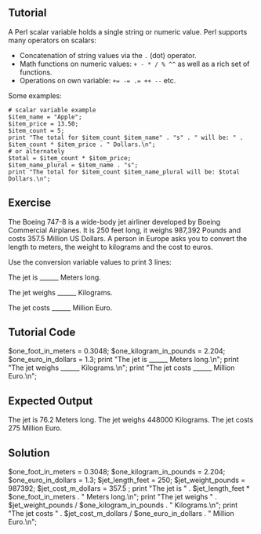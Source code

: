 Tutorial
--------
A Perl scalar variable holds a single string or numeric value. Perl supports many operators on scalars:

- Concatenation of string values via the `.` (dot) operator.
- Math functions on numeric values: `+ - * / % ^^` as well as a rich set of functions.
- Operations on own variable: `+= -= .= ++ --` etc.

Some examples:

	# scalar variable example
	$item_name = "Apple";
	$item_price = 13.50;
	$item_count = 5;
	print "The total for $item_count $item_name" . "s" . " will be: " . $item_count * $item_price . " Dollars.\n";
	# or alternately
	$total = $item_count * $item_price;
	$item_name_plural = $item_name . "s";
	print "The total for $item_count $item_name_plural will be: $total Dollars.\n";

Exercise
-------------
The Boeing 747-8 is a wide-body jet airliner developed by Boeing Commercial Airplanes. It is 250 feet long, it weighs 987,392 Pounds and costs 357.5 Million US Dollars. A person in Europe asks you to convert the length to meters, the weight to kilograms and the cost to euros.

Use the conversion variable values to print 3 lines:

The jet is ______ Meters long.

The jet weighs ______ Kilograms.

The jet costs ______ Million Euro.

Tutorial Code
-------------

$one_foot_in_meters = 0.3048;
$one_kilogram_in_pounds = 2.204;
$one_euro_in_dollars = 1.3;
print "The jet is ______ Meters long.\n";
print "The jet weighs ______ Kilograms.\n";
print "The jet costs ______ Million Euro.\n";

Expected Output
---------------

The jet is 76.2 Meters long.
The jet weighs 448000 Kilograms.
The jet costs 275 Million Euro.

Solution
--------

$one_foot_in_meters = 0.3048;
$one_kilogram_in_pounds = 2.204;
$one_euro_in_dollars = 1.3;
$jet_length_feet = 250;
$jet_weight_pounds = 987392;
$jet_cost_m_dollars = 357.5 ;
print "The jet is " . $jet_length_feet * $one_foot_in_meters . " Meters long.\n";
print "The jet weighs " . $jet_weight_pounds / $one_kilogram_in_pounds . " Kilograms.\n";
print "The jet costs " . $jet_cost_m_dollars / $one_euro_in_dollars . " Million Euro.\n";

